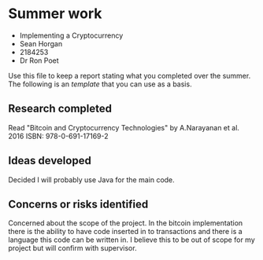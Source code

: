# Summer work

* Implementing a Cryptocurrency
* Sean Horgan
* 2184253
* Dr Ron Poet

Use this file to keep a report stating what you completed over the summer. The following is an *template* that you can use as a basis. 

## Research completed
Read "Bitcoin and Cryptocurrency Technologies" by A.Narayanan et al. 2016
    ISBN: 978-0-691-17169-2

## Ideas developed
Decided I will probably use Java for the main code.

## Concerns or risks identified
Concerned about the scope of the project. In the bitcoin implementation there is the ability to have
code inserted in to transactions and there is a language this code can be written in. I believe this to be
out of scope for my project but will confirm with supervisor.



